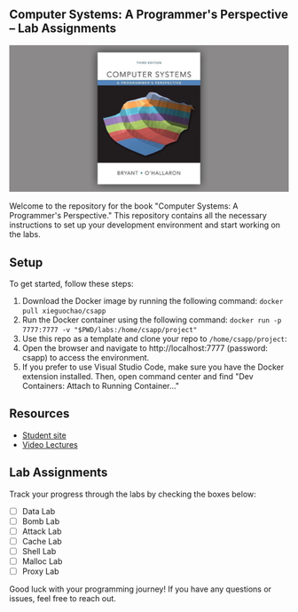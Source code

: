 ## Computer Systems: A Programmer's Perspective – Lab Assignments

![Computer Systems: A Programmer's Perspective third edition](csapp3e.jpeg)


Welcome to the repository for the book "Computer Systems: A Programmer's Perspective." This repository contains all the necessary instructions to set up your development environment and start working on the labs.

## Setup
To get started, follow these steps:
1. Download the Docker image by running the following command:
```docker pull xieguochao/csapp```
2. Run the Docker container using the following command:
```docker run -p 7777:7777 -v "$PWD/labs:/home/csapp/project"```
3. Use this repo as a template and clone your repo to ﻿``/home/csapp/project``:
4. Open the browser and navigate to ﻿http://localhost:7777 (password: csapp) to access the environment.
5. If you prefer to use Visual Studio Code, make sure you have the Docker extension installed. Then, open command center and find "Dev Containers: Attach to Running Container..."

## Resources
- [Student site](http://csapp.cs.cmu.edu/3e/students.html)
- [Video Lectures](https://scs.hosted.panopto.com/Panopto/Pages/Sessions/List.aspx#folderID=%22b96d90ae-9871-4fae-91e2-b1627b43e25e%22)

## Lab Assignments
Track your progress through the labs by checking the boxes below:
- [ ] Data Lab
- [ ] Bomb Lab
- [ ] Attack Lab
- [ ] Cache Lab
- [ ] Shell Lab
- [ ] Malloc Lab
- [ ] Proxy Lab

Good luck with your programming journey! If you have any questions or issues, feel free to reach out.
